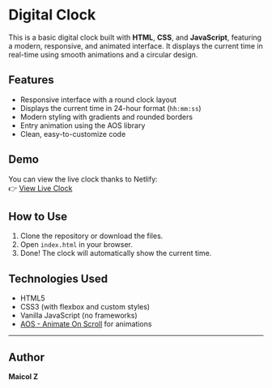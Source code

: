 # Digital Clock

This is a basic digital clock built with **HTML**, **CSS**, and **JavaScript**, featuring a modern, responsive, and animated interface. It displays the current time in real-time using smooth animations and a circular design.

## Features

- Responsive interface with a round clock layout
- Displays the current time in 24-hour format (`hh:mm:ss`)
- Modern styling with gradients and rounded borders
- Entry animation using the AOS library
- Clean, easy-to-customize code

## Demo

You can view the live clock thanks to Netlify:  
👉 [View Live Clock](https://digital-clock741.netlify.app)  

## How to Use

1. Clone the repository or download the files.
2. Open `index.html` in your browser.
3. Done! The clock will automatically show the current time.

## Technologies Used

- HTML5
- CSS3 (with flexbox and custom styles)
- Vanilla JavaScript (no frameworks)
- [AOS - Animate On Scroll](https://michalsnik.github.io/aos/) for animations

---

## Author

**Maicol Z**

